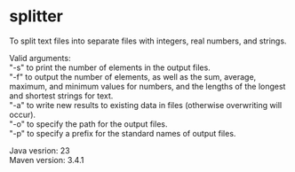 # splitter

To split text files into separate files with integers, real numbers, and strings.<br/>

Valid arguments: <br/>
"-s" to print the number of elements in the output files. <br/>
"-f" to output the number of elements, as well as the sum, average, maximum, and minimum values ​​for numbers, and the lengths of the longest and shortest strings for text. <br/>
"-a" to write new results to existing data in files (otherwise overwriting will occur). <br/>
"-o" to specify the path for the output files. <br/>
"-p" to specify a prefix for the standard names of output files.<br/>

Java vesrion: 23 <br/>
Maven version: 3.4.1 <br/>

